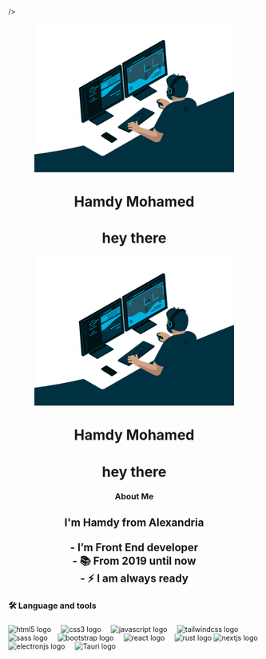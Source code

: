  />
</div>
  
</div>
<div align="center">
  <img height="300" src="./output-onlinegiftools.gif"  />
</div>

###

<div align="center">
 <h1> Hamdy Mohamed </h1>
</div>

###

<h1 align="center">hey there</h1>
<div align="center">
  <img height="300" src="./output-onlinegiftools.gif"  />
</div>

###

<div align="center">
 <h1> Hamdy Mohamed </h1>
</div>

###

<h1 align="center">hey there</h1>

###

<h3 align="center">About Me</h3>

###

<h2 align="center">I'm  Hamdy from Alexandria<br><br>-  I’m Front End developer<br>- 📚 From 2019 until now  <br>- ⚡ I am always ready</h2>

###

<h3 align="left">🛠 Language and tools</h3>

###

<div align="left">
  <img src="https://skillicons.dev/icons?i=html" height="40" alt="html5 logo"  />
  <img width="12" />
  <img src="https://skillicons.dev/icons?i=css" height="40" alt="css3 logo"  />
  <img width="12" />
  <img src="https://skillicons.dev/icons?i=js" height="40" alt="javascript logo"  />
  <img width="12" />
  <img src="https://skillicons.dev/icons?i=tailwind" height="40" alt="tailwindcss logo"  />
  <img width="12" />
  <img src="https://skillicons.dev/icons?i=sass" height="40" alt="sass logo"  />
  <img width="12" />
  <img src="https://skillicons.dev/icons?i=bootstrap" height="40" alt="bootstrap logo"  />
  <img width="12" />
  <img src="https://skillicons.dev/icons?i=react" height="40" alt="react logo"  />
  <img width="12" />
  <img src="https://skillicons.dev/icons?i=rust" height="40" alt="rust logo"  />
  <img src="https://skillicons.dev/icons?i=nextjs" height="40" alt="nextjs logo"  />
  <img src="https://skillicons.dev/icons?i=electron" height="40" alt="electronjs logo"  />
  <img width="12" />
  <img src="https://upload.wikimedia.org/wikipedia/commons/1/1d/Tauri_logo.png" height="40" alt="Tauri logo"  />
</div>
